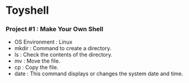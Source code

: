# Toyshell

### Project #1 : Make Your Own Shell
 
 - OS Environment : Linux
 - mkdir : Command to create a directory. 
 - ls : Check the contents of the directory.
 - mv : Move the file.
 - cp : Copy the file.
 - date : This command displays or changes the system date and time.
